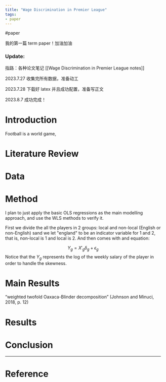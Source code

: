 ```yaml
---
title: "Wage Discrimination in Premier League"
tags:
- paper
---
```


#paper 

我的第一篇 term paper！加油加油

### Update:

指路：各种论文笔记 [[Wage Discrimination in Premier League notes]]

2023.7.27 收集完所有数据，准备动工

2023.7.28 下载好 latex 并且成功配置，准备写正文

2023.8.7 成功完成！
# Introduction

Football is a world game,

# Literature Review

# Data

# Method

I plan to just apply the basic OLS regressions as the main modelling approach, and use the WLS methods to verify it. 

First we divide the all the players in 2 groups: local and non-local (English or non-English)  sand we let "england" to be an indicator variable for 1 and 2, that is, non-local is 1 and local is 2. And then comes with and equation:

$$
Y_{g}= X'_g\delta_{g}+\epsilon_g
$$
Notice that the $Y_{g}$  represents the log of the weekly salary of the player in order to handle the skewness.


# Main Results

“weighted twofold Oaxaca-Blinder decomposition” (Johnson and Minuci, 2018, p. 12)

# Results



# Conclusion



---



# Reference 

